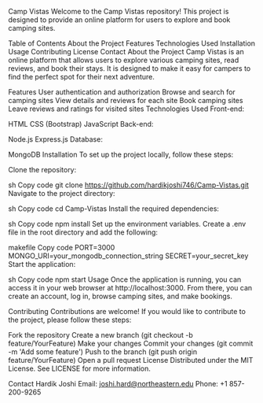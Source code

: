 Camp Vistas
Welcome to the Camp Vistas repository! This project is designed to provide an online platform for users to explore and book camping sites.

Table of Contents
About the Project
Features
Technologies Used
Installation
Usage
Contributing
License
Contact
About the Project
Camp Vistas is an online platform that allows users to explore various camping sites, read reviews, and book their stays. It is designed to make it easy for campers to find the perfect spot for their next adventure.

Features
User authentication and authorization
Browse and search for camping sites
View details and reviews for each site
Book camping sites
Leave reviews and ratings for visited sites
Technologies Used
Front-end:

HTML
CSS (Bootstrap)
JavaScript
Back-end:

Node.js
Express.js
Database:

MongoDB
Installation
To set up the project locally, follow these steps:

Clone the repository:

sh
Copy code
git clone https://github.com/hardikjoshi746/Camp-Vistas.git
Navigate to the project directory:

sh
Copy code
cd Camp-Vistas
Install the required dependencies:

sh
Copy code
npm install
Set up the environment variables. Create a .env file in the root directory and add the following:

makefile
Copy code
PORT=3000
MONGO_URI=your_mongodb_connection_string
SECRET=your_secret_key
Start the application:

sh
Copy code
npm start
Usage
Once the application is running, you can access it in your web browser at http://localhost:3000. From there, you can create an account, log in, browse camping sites, and make bookings.

Contributing
Contributions are welcome! If you would like to contribute to the project, please follow these steps:

Fork the repository
Create a new branch (git checkout -b feature/YourFeature)
Make your changes
Commit your changes (git commit -m 'Add some feature')
Push to the branch (git push origin feature/YourFeature)
Open a pull request
License
Distributed under the MIT License. See LICENSE for more information.

Contact
Hardik Joshi
Email: joshi.hard@northeastern.edu
Phone: +1 857-200-9265
